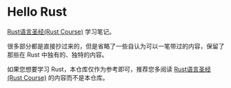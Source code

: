 # Hello Rust

[Rust语言圣经(Rust Course)](https://course.rs/) 学习笔记。

很多部分都是直接抄过来的，但是省略了一些自认为可以一笔带过的内容，保留了那些在 Rust 中独有的、独特的内容。

如果您想要学习 Rust，本仓库仅作为参考即可，推荐您多阅读 [Rust语言圣经(Rust Course)](https://course.rs/) 的内容而不是本仓库。
